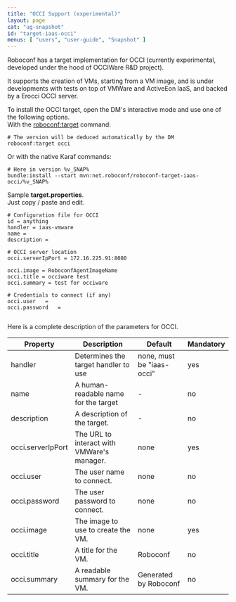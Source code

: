 ```yaml
---
title: "OCCI Support (experimental)"
layout: page
cat: "ug-snapshot"
id: "target-iaas-occi"
menus: [ "users", "user-guide", "Snapshot" ]
---
```


Roboconf has a target implementation for OCCI (currently experimental, developed under the hood of OCCIWare R&D project).

It supports the creation of VMs, starting from a VM image, and is under developments with tests on top of VMWare and ActiveEon IaaS, and backed by a Erocci OCCI server.

To install the OCCI target, open the DM's interactive mode and use one of the following options.  
With the [roboconf:target](karaf-commands-for-the-dm.html) command:

```properties
# The version will be deduced automatically by the DM
roboconf:target occi
```

Or with the native Karaf commands:

```properties
# Here in version %v_SNAP%
bundle:install --start mvn:net.roboconf/roboconf-target-iaas-occi/%v_SNAP%
```

Sample **target.properties**.  
Just copy / paste and edit.

```properties
# Configuration file for OCCI
id = anything
handler = iaas-vmware
name = 
description = 

# OCCI server location
occi.serverIpPort = 172.16.225.91:8080

occi.image = RoboconfAgentImageName
occi.title = occiware test
occi.summary = test for occiware

# Credentials to connect (if any)
occi.user	= 
occi.password	= 
 
```

Here is a complete description of the parameters for OCCI.

| Property | Description | Default | Mandatory |
| --- | --- | --- | --- |
| handler | Determines the target handler to use | none, must be "iaas-occi" | yes |
| name | A human-readable name for the target | - | no |
| description | A description of the target. | - | no |
| occi.serverIpPort | The URL to interact with VMWare's manager. | none | yes |
| occi.user | The user name to connect. | none | no |
| occi.password | The user password to connect. | none | no |
| occi.image | The image to use to create the VM. | none | yes |
| occi.title | A title for the VM. | Roboconf | no |
| occi.summary | A readable summary for the VM. | Generated by Roboconf | no |
